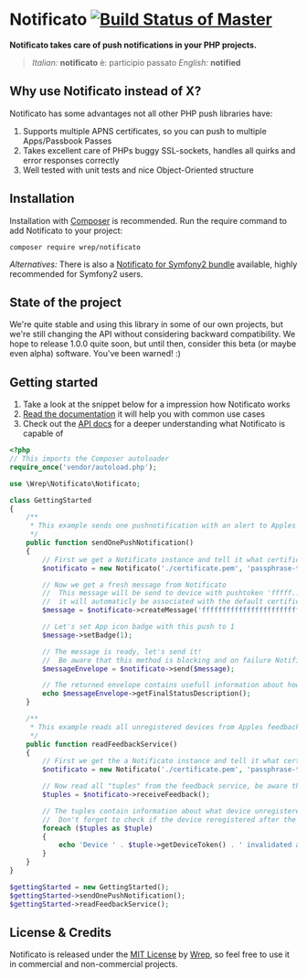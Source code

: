# Notificato [![Build Status of Master](https://travis-ci.org/wrep/notificato.png?branch=master)](https://travis-ci.org/wrep/notificato)
**Notificato takes care of push notifications in your PHP projects.**

> *Italian:* **notificato** è: participio passato
>  *English:* **notified**

## Why use Notificato instead of X?
Notificato has some advantages not all other PHP push libraries have:

1. Supports multiple APNS certificates, so you can push to multiple Apps/Passbook Passes
2. Takes excellent care of PHPs buggy SSL-sockets, handles all quirks and error responses correctly
3. Well tested with unit tests and nice Object-Oriented structure

## Installation
Installation with [Composer](http://getcomposer.org) is recommended. Run the require command to add Notificato to your project:

`composer require wrep/notificato`

*Alternatives:*
There is also a [Notificato for Symfony2 bundle](https://github.com/wrep/notificato-symfony) available, highly recommended for Symfony2 users.

## State of the project
We're quite stable and using this library in some of our own projects, but we're still changing the API without considering backward compatibility. We hope to release 1.0.0 quite soon, but until then, consider this beta (or maybe even alpha) software. You've been warned! :)

## Getting started
1. Take a look at the snippet below for a impression how Notificato works
2. [Read the documentation](/doc/Readme.md) it will help you with common use cases
3. Check out the [API docs](http://wrep.github.com/notificato/master/) for a deeper understanding what Notificato is capable of

```php
<?php
// This imports the Composer autoloader
require_once('vendor/autoload.php');

use \Wrep\Notificato\Notificato;

class GettingStarted
{
	/**
	 * This example sends one pushnotification with an alert to Apples production push servers
	 */
    public function sendOnePushNotification()
    {
        // First we get a Notificato instance and tell it what certificate to use as default certificate
        $notificato = new Notificato('./certificate.pem', 'passphrase-to-use');

        // Now we get a fresh message from Notificato
        //  This message will be send to device with pushtoken 'fffff...'
        //  it will automaticly be associated with the default certificate
        $message = $notificato->createMessage('ffffffffffffffffffffffffffffffffffffffffffffffffffffffffffffffff');

        // Let's set App icon badge with this push to 1
        $message->setBadge(1);

        // The message is ready, let's send it!
        //  Be aware that this method is blocking and on failure Notificato will retry a few times
        $messageEnvelope = $notificato->send($message);

        // The returned envelope contains usefull information about how many retries where needed and if sending succeeded
        echo $messageEnvelope->getFinalStatusDescription();
    }

    /**
     * This example reads all unregistered devices from Apples feedback service
     */
    public function readFeedbackService()
    {
        // First we get the a Notificato instance and tell it what certificate to use as default certificate
        $notificato = new Notificato('./certificate.pem', 'passphrase-to-use');

        // Now read all "tuples" from the feedback service, be aware that this method is blocking
        $tuples = $notificato->receiveFeedback();

        // The tuples contain information about what device unregistered and when it did unregister.
        //  Don't forget to check if the device reregistered after the "invaidated at" date!
        foreach ($tuples as $tuple)
        {
            echo 'Device ' . $tuple->getDeviceToken() . ' invalidated at ' . $tuple->getInvalidatedAt()->format(\DateTime::ISO8601) . PHP_EOL;
        }
    }
}

$gettingStarted = new GettingStarted();
$gettingStarted->sendOnePushNotification();
$gettingStarted->readFeedbackService();
```

## License & Credits
Notificato is released under the [MIT License](License) by [Wrep](http://www.wrep.nl/), so feel free to use it in commercial and non-commercial projects.